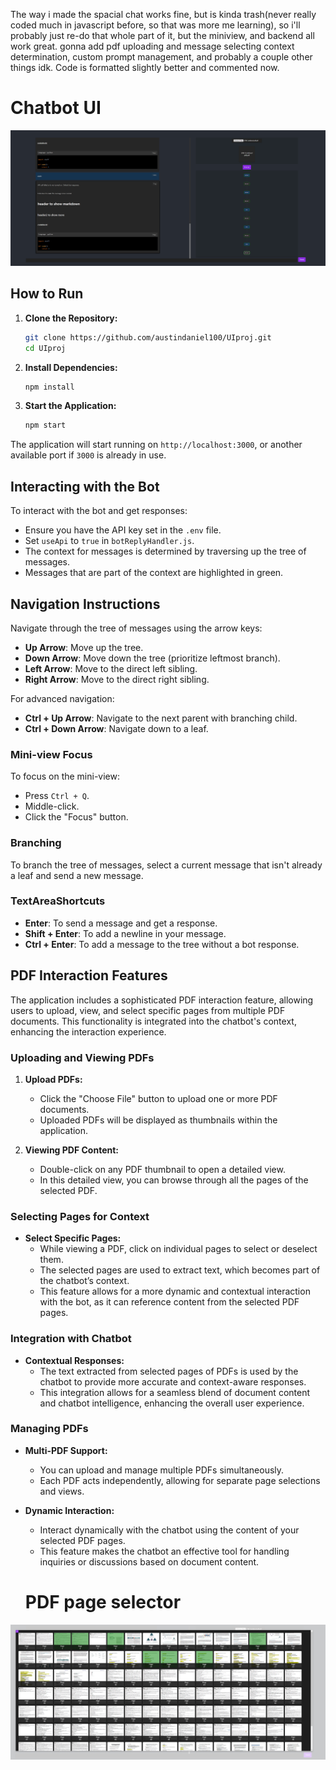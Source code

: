 The way i made the spacial chat works fine, but is kinda trash(never really coded much in javascript before, so that was more me learning), so i'll probably just re-do that whole part of it, but the miniview, and backend all work great.  gonna add pdf uploading and message selecting context determination, custom prompt management, and probably a couple other things idk.  Code is formatted slightly better and commented now.

# Chatbot UI
![Screenshot](screen1.PNG)

## How to Run

1. **Clone the Repository:**
    ```bash
    git clone https://github.com/austindaniel100/UIproj.git
    cd UIproj
    ```

2. **Install Dependencies:**
    ```bash
    npm install
    ```

3. **Start the Application:**
    ```bash
    npm start
    ```

The application will start running on `http://localhost:3000`, or another available port if `3000` is already in use.


## Interacting with the Bot

To interact with the bot and get responses:
- Ensure you have the API key set in the `.env` file.
- Set `useApi` to `true` in `botReplyHandler.js`.
- The context for messages is determined by traversing up the tree of messages.
- Messages that are part of the context are highlighted in green.

## Navigation Instructions

Navigate through the tree of messages using the arrow keys:

- **Up Arrow**: Move up the tree.
- **Down Arrow**: Move down the tree (prioritize leftmost branch).
- **Left Arrow**: Move to the direct left sibling.
- **Right Arrow**: Move to the direct right sibling.

For advanced navigation:

- **Ctrl + Up Arrow**: Navigate to the next parent with branching child.
- **Ctrl + Down Arrow**: Navigate down to a leaf.

### Mini-view Focus

To focus on the mini-view:
- Press `Ctrl + Q`.
- Middle-click.
- Click the "Focus" button.

### Branching

To branch the tree of messages, select a current message that isn't already a leaf and send a new message.

### TextAreaShortcuts

- **Enter**: To send a message and get a response.
- **Shift + Enter**: To add a newline in your message.
- **Ctrl + Enter**: To add a message to the tree without a bot response.


## PDF Interaction Features

The application includes a sophisticated PDF interaction feature, allowing users to upload, view, and select specific pages from multiple PDF documents. This functionality is integrated into the chatbot's context, enhancing the interaction experience.

### Uploading and Viewing PDFs

1. **Upload PDFs:**
   - Click the "Choose File" button to upload one or more PDF documents.
   - Uploaded PDFs will be displayed as thumbnails within the application.

2. **Viewing PDF Content:**
   - Double-click on any PDF thumbnail to open a detailed view.
   - In this detailed view, you can browse through all the pages of the selected PDF.

### Selecting Pages for Context

- **Select Specific Pages:**
  - While viewing a PDF, click on individual pages to select or deselect them.
  - The selected pages are used to extract text, which becomes part of the chatbot’s context.
  - This feature allows for a more dynamic and contextual interaction with the bot, as it can reference content from the selected PDF pages.

### Integration with Chatbot

- **Contextual Responses:**
  - The text extracted from selected pages of PDFs is used by the chatbot to provide more accurate and context-aware responses.
  - This integration allows for a seamless blend of document content and chatbot intelligence, enhancing the overall user experience.

### Managing PDFs

- **Multi-PDF Support:**
  - You can upload and manage multiple PDFs simultaneously.
  - Each PDF acts independently, allowing for separate page selections and views.

- **Dynamic Interaction:**
  - Interact dynamically with the chatbot using the content of your selected PDF pages.
  - This feature makes the chatbot an effective tool for handling inquiries or discussions based on document content.

  # PDF page selector
![Screenshot](screen2.PNG)
